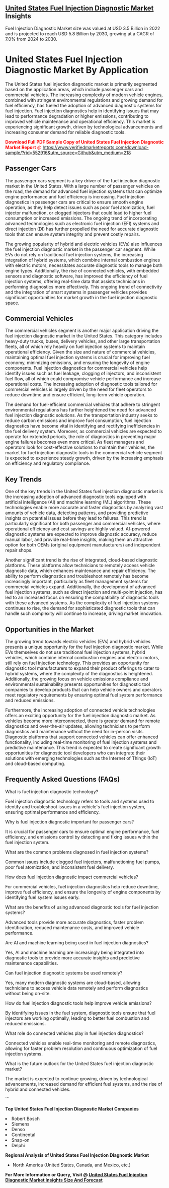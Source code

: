 <h2><a href="https://www.verifiedmarketreports.com/download-sample/?rid=552916&amp;utm_source=Github&amp;utm_medium=218" target="_blank">United States Fuel Injection Diagnostic Market</a> Insights</h2><p>Fuel Injection Diagnostic Market size was valued at USD 3.5 Billion in 2022 and is projected to reach USD 5.8 Billion by 2030, growing at a CAGR of 7.0% from 2024 to 2030.</p><p> <h1>United States Fuel Injection Diagnostic Market By Application</h1> <p>The United States fuel injection diagnostic market is primarily segmented based on the application areas, which include passenger cars and commercial vehicles. The increasing complexity of modern vehicle engines, combined with stringent environmental regulations and growing demand for fuel efficiency, has fueled the adoption of advanced diagnostic systems for fuel injection. Fuel injection diagnostics help in identifying issues that may lead to performance degradation or higher emissions, contributing to improved vehicle maintenance and operational efficiency. This market is experiencing significant growth, driven by technological advancements and increasing consumer demand for reliable diagnostic tools. <p><span class=""><span style="color: #ff0000;"><strong>Download Full PDF Sample Copy of United States Fuel Injection Diagnostic Market Report</strong> @ </span><a href="https://www.verifiedmarketreports.com/download-sample/?rid=552916&amp;utm_source=Github&amp;utm_medium=218" target="_blank">https://www.verifiedmarketreports.com/download-sample/?rid=552916&amp;utm_source=Github&amp;utm_medium=218</a></span></p></p> <h2>Passenger Cars</h2> <p>The passenger cars segment is a key driver of the fuel injection diagnostic market in the United States. With a large number of passenger vehicles on the road, the demand for advanced fuel injection systems that can optimize engine performance and fuel efficiency is increasing. Fuel injection diagnostics in passenger cars are critical to ensure smooth engine operation, as they help detect issues such as poor fuel atomization, fuel injector malfunction, or clogged injectors that could lead to higher fuel consumption or increased emissions. The ongoing trend of incorporating advanced technologies such as electronic fuel injection (EFI) systems and direct injection (DI) has further propelled the need for accurate diagnostic tools that can ensure system integrity and prevent costly repairs.</p> <p>The growing popularity of hybrid and electric vehicles (EVs) also influences the fuel injection diagnostic market in the passenger car segment. While EVs do not rely on traditional fuel injection systems, the increasing integration of hybrid systems, which combine internal combustion engines with electric motors, necessitates accurate diagnostic tools to manage both engine types. Additionally, the rise of connected vehicles, with embedded sensors and diagnostic software, has improved the efficiency of fuel injection systems, offering real-time data that assists technicians in performing diagnostics more effectively. This ongoing trend of connectivity and the integration of smart systems in passenger vehicles provides significant opportunities for market growth in the fuel injection diagnostic space.</p> <h2>Commercial Vehicles</h2> <p>The commercial vehicles segment is another major application driving the fuel injection diagnostic market in the United States. This category includes heavy-duty trucks, buses, delivery vehicles, and other large transportation fleets, all of which rely heavily on fuel injection systems to maintain operational efficiency. Given the size and nature of commercial vehicles, maintaining optimal fuel injection systems is crucial for improving fuel economy, minimizing emissions, and ensuring the longevity of engine components. Fuel injection diagnostics for commercial vehicles help identify issues such as fuel leakage, clogging of injectors, and inconsistent fuel flow, all of which could compromise vehicle performance and increase operational costs. The increasing adoption of diagnostic tools tailored for commercial vehicles is largely driven by the need for fleet operators to reduce downtime and ensure efficient, long-term vehicle operation.</p> <p>The demand for fuel-efficient commercial vehicles that adhere to stringent environmental regulations has further heightened the need for advanced fuel injection diagnostic solutions. As the transportation industry seeks to reduce carbon emissions and improve fuel consumption, fuel injection diagnostics have become vital in identifying and rectifying inefficiencies in the fuel delivery system. Moreover, as commercial vehicles are expected to operate for extended periods, the role of diagnostics in preventing major engine failures becomes even more critical. As fleet managers and operators look for cost-effective solutions to maintain their vehicles, the market for fuel injection diagnostic tools in the commercial vehicle segment is expected to experience steady growth, driven by the increasing emphasis on efficiency and regulatory compliance.</p> <h2>Key Trends</h2> <p>One of the key trends in the United States fuel injection diagnostic market is the increasing adoption of advanced diagnostic tools equipped with artificial intelligence (AI) and machine learning (ML) algorithms. These technologies enable more accurate and faster diagnostics by analyzing vast amounts of vehicle data, detecting patterns, and providing predictive insights on potential issues before they lead to failures. This trend is particularly significant for both passenger and commercial vehicles, where operational efficiency and cost savings are highly valued. AI-powered diagnostic systems are expected to improve diagnostic accuracy, reduce manual labor, and provide real-time insights, making them an attractive option for both OEMs (original equipment manufacturers) and independent repair shops.</p> <p>Another significant trend is the rise of integrated, cloud-based diagnostic platforms. These platforms allow technicians to remotely access vehicle diagnostic data, which enhances maintenance and repair efficiency. The ability to perform diagnostics and troubleshoot remotely has become increasingly important, particularly as fleet management systems for commercial vehicles expand. Additionally, the development of advanced fuel injection systems, such as direct injection and multi-point injection, has led to an increased focus on ensuring the compatibility of diagnostic tools with these advanced systems. As the complexity of fuel injection systems continues to rise, the demand for sophisticated diagnostic tools that can handle such complexity will continue to increase, driving market innovation.</p> <h2>Opportunities in the Market</h2> <p>The growing trend towards electric vehicles (EVs) and hybrid vehicles presents a unique opportunity for the fuel injection diagnostic market. While EVs themselves do not use traditional fuel injection systems, hybrid vehicles, which combine internal combustion engines and electric motors, still rely on fuel injection technology. This provides an opportunity for diagnostic tool manufacturers to expand their product offerings to cater to hybrid systems, where the complexity of the diagnostics is heightened. Additionally, the growing focus on vehicle emissions compliance and environmental sustainability presents opportunities for diagnostic tool companies to develop products that can help vehicle owners and operators meet regulatory requirements by ensuring optimal fuel system performance and reduced emissions.</p> <p>Furthermore, the increasing adoption of connected vehicle technologies offers an exciting opportunity for the fuel injection diagnostic market. As vehicles become more interconnected, there is greater demand for remote diagnostics and over-the-air updates, allowing technicians to perform diagnostics and maintenance without the need for in-person visits. Diagnostic platforms that support connected vehicles can offer enhanced functionality, including real-time monitoring of fuel injection systems and predictive maintenance. This trend is expected to create significant growth opportunities for diagnostic tool developers who can integrate their solutions with emerging technologies such as the Internet of Things (IoT) and cloud-based computing.</p> <h2>Frequently Asked Questions (FAQs)</h2> <p>What is fuel injection diagnostic technology?</p> <p>Fuel injection diagnostic technology refers to tools and systems used to identify and troubleshoot issues in a vehicle's fuel injection system, ensuring optimal performance and efficiency.</p> <p>Why is fuel injection diagnostic important for passenger cars?</p> <p>It is crucial for passenger cars to ensure optimal engine performance, fuel efficiency, and emissions control by detecting and fixing issues within the fuel injection system.</p> <p>What are the common problems diagnosed in fuel injection systems?</p> <p>Common issues include clogged fuel injectors, malfunctioning fuel pumps, poor fuel atomization, and inconsistent fuel delivery.</p> <p>How does fuel injection diagnostic impact commercial vehicles?</p> <p>For commercial vehicles, fuel injection diagnostics help reduce downtime, improve fuel efficiency, and ensure the longevity of engine components by identifying fuel system issues early.</p> <p>What are the benefits of using advanced diagnostic tools for fuel injection systems?</p> <p>Advanced tools provide more accurate diagnostics, faster problem identification, reduced maintenance costs, and improved vehicle performance.</p> <p>Are AI and machine learning being used in fuel injection diagnostics?</p> <p>Yes, AI and machine learning are increasingly being integrated into diagnostic tools to provide more accurate insights and predictive maintenance capabilities.</p> <p>Can fuel injection diagnostic systems be used remotely?</p> <p>Yes, many modern diagnostic systems are cloud-based, allowing technicians to access vehicle data remotely and perform diagnostics without being on-site.</p> <p>How do fuel injection diagnostic tools help improve vehicle emissions?</p> <p>By identifying issues in the fuel system, diagnostic tools ensure that fuel injectors are working optimally, leading to better fuel combustion and reduced emissions.</p> <p>What role do connected vehicles play in fuel injection diagnostics?</p> <p>Connected vehicles enable real-time monitoring and remote diagnostics, allowing for faster problem resolution and continuous optimization of fuel injection systems.</p> <p>What is the future outlook for the United States fuel injection diagnostic market?</p> <p>The market is expected to continue growing, driven by technological advancements, increased demand for efficient fuel systems, and the rise of hybrid and connected vehicles.</p> ```</p><p><strong>Top United States Fuel Injection Diagnostic Market Companies</strong></p><div data-test-id=""><p><li>Robert Bosch</li><li> Siemens</li><li> Denso</li><li> Continental</li><li> Snap-on</li><li> Delphi</li></p><div><strong>Regional Analysis of&nbsp;United States Fuel Injection Diagnostic Market</strong></div><ul><li dir="ltr"><p dir="ltr">North America&nbsp;(United States, Canada, and Mexico, etc.)</p></li></ul><p><strong>For More Information or Query, Visit @&nbsp;</strong><strong><a href="https://www.verifiedmarketreports.com/product/fuel-injection-diagnostic-market/?utm_source=Github&amp;utm_medium=218" target="_blank">United States Fuel Injection Diagnostic Market Insights Size And Forecast</a></strong></p></div>
